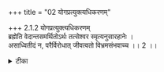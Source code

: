 +++
title = "02 योगप्रत्युक्त्यधिकरणम्"

+++
2.1.2 योगप्रत्युक्त्यधिकरणम्  
ब्रह्मेति वेदान्तसमर्थितोऽर्थः तत्सेश्वर स्मृत्यनुसारहानेः ।  
असाध्वितीदं न, परैर्विरोधात् जीवत्वतो विभ्रमसंभवाच्च ।। 2 ।।

<details><summary>टीका</summary>

2.1.2 योगप्रत्युक्त्यधिकरणम् The contention that Brahman which is established to be the import of the उपनिषद्-s is not so because there would then result contradiction with the स्मृति texts propounded by हिरण्यगर्भ being a एईव is subject to delusion (and so his views can not be authoritative). Further the contention that Brahman can not be the cause of the world is contradictory to many other स्मृति texts.
</details>

